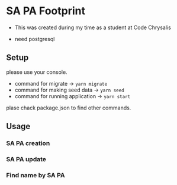 # SA PA Footprint

- This was created during my time as a student at Code Chrysalis

- need postgresql

## Setup
please use your console.

- command for migrate -> `yarn migrate`
- command for making seed data -> `yarn seed`
- command for running application -> `yarn start`

plase chack package.json to find other commands.

## Usage

### SA PA creation

### SA PA update

### Find name by SA PA
